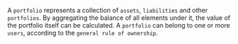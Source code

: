 A `portfolio` represents a collection of `assets`, `liabilities` and other `portfolios`. By aggregating the balance of all elements under it, the value of the portfolio itself can be calculated. A `portfolio` can belong to one or more `users`, according to the `general rule of ownership`.